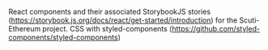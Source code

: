 React components and their associated StorybookJS stories (https://storybook.js.org/docs/react/get-started/introduction) for the Scuti-Ethereum project. CSS with styled-components (https://github.com/styled-components/styled-components) 
